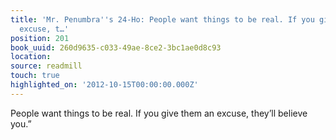 ```yaml
---
title: 'Mr. Penumbra''s 24-Ho: People want things to be real. If you give them an
  excuse, t…'
position: 201
book_uuid: 260d9635-c033-49ae-8ce2-3bc1ae0d8c93
location:
source: readmill
touch: true
highlighted_on: '2012-10-15T00:00:00.000Z'
---
```


People want things to be real. If you give them an excuse, they’ll believe you.”